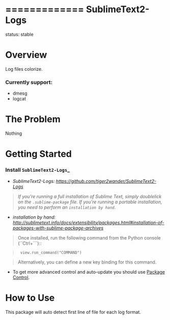 =============
SublimeText2-Logs
=============

status: stable

Overview
========

Log files colorize.

### Currently support:
- dmesg
- logcat

The Problem
===========
Nothing

Getting Started
===============

### Install `SublimeText2-Logs`_

- _SublimeText2-Logs: https://github.com/tiger2wander/SublimeText2-Logs_

>_If you're running a full installation of Sublime Text, simply doublelick on the
``.sublime-package`` file. If you're running a portable installation, you need
to perform an `installation by hand`_.

- _installation by hand: http://sublimetext.info/docs/extensibility/packages.html#installation-of-packages-with-sublime-package-archives_

>Once installed, run the following command from the Python console (``Ctrl+```)::

>      view.run_command("COMMAND")

>Alternatively, you can define a new key binding for this command.


- To get more advanced control and auto-update you should use [Package Control](http://wbond.net/sublime_packages/package_control).

How to Use
==========
This package will auto detect first line of file for each log format.